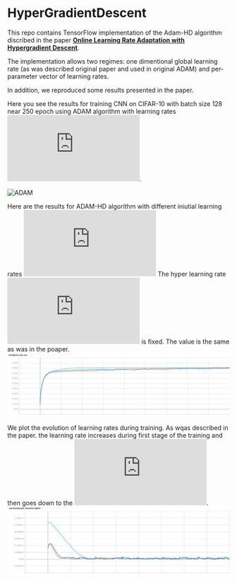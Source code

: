 # HyperGradientDescent

This repo contains TensorFlow implementation of the Adam-HD algorithm discribed in the paper [**Online Learning Rate Adaptation with Hypergradient Descent**](https://arxiv.org/abs/1703.04782).

The implementation allows two regimes: one dimentional global learning rate (as was described original paper and used in original ADAM) and per-parameter vector of learning rates.

In addition, we reproduced some results presented in the paper.

Here you see the results for training CNN on CIFAR-10 with batch size 128 near 250 epoch using ADAM algorithm with learning rates ![img](http://latex.codecogs.com/svg.latex?%24%5Calpha%3D%5B10%5E%7B-3%7D%2C10%5E%7B-4%7D%2C10%5E%7B-5%7D%5D%24%0D%0A).

![ADAM](./report/CIFAR10-ADAM.png)

Here are the results for ADAM-HD algorithm with different iniutial learning rates  ![img](http://latex.codecogs.com/svg.latex?%24%5Calpha_0%3D%5B10%5E%7B-3%7D%2C10%5E%7B-4%7D%2C10%5E%7B-5%7D%5D%24%0D%0A)
The hyper learning rate ![img](http://latex.codecogs.com/svg.latex?%5Cbeta%3D10%5E%7B-7%7D) is fixed. The value is the same as was in the poaper.
![ADAM-HD](./report/ADAM-HD.png)

We plot the evolution of learning rates during training. As wqas described in the paper. the learning rate increases during first stage of the training and then goes down to the ![img](http://latex.codecogs.com/svg.latex?10%5E%7B-5%7D).  
![Learning rate adaptation](./report/alpha.png)

